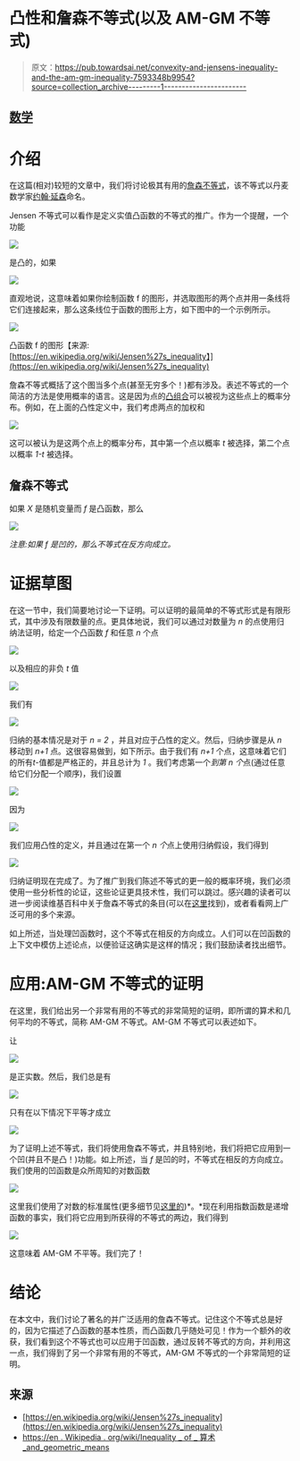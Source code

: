 # 凸性和詹森不等式(以及 AM-GM 不等式)

> 原文：<https://pub.towardsai.net/convexity-and-jensens-inequality-and-the-am-gm-inequality-7593348b9954?source=collection_archive---------1----------------------->

## [数学](https://towardsai.net/p/category/mathematics)

# 介绍

在这篇(相对)较短的文章中，我们将讨论极其有用的[詹森不等式](https://en.wikipedia.org/wiki/Jensen%27s_inequality)，该不等式以丹麦数学家[约翰·延森](https://en.wikipedia.org/wiki/Johan_Jensen_(mathematician))命名。

Jensen 不等式可以看作是定义实值凸函数的不等式的推广。作为一个提醒，一个功能

![](img/cdbe3e4c296f449e87bc3d74163d38fc.png)

是凸的，如果

![](img/28ec96679c95614e1482671c54ce5d4a.png)

直观地说，这意味着如果你绘制函数 f 的图形，并选取图形的两个点并用一条线将它们连接起来，那么这条线位于函数的图形上方，如下图中的一个示例所示。

![](img/50f46006d6c350cb52f3e17fa1dbcc93.png)

凸函数 f 的图形【来源:[https://en.wikipedia.org/wiki/Jensen%27s_inequality】](https://en.wikipedia.org/wiki/Jensen%27s_inequality)

詹森不等式概括了这个图当多个点(甚至无穷多个！)都有涉及。表述不等式的一个简洁的方法是使用概率的语言。这是因为点的[凸组合](https://en.wikipedia.org/wiki/Convex_combination)可以被视为这些点上的概率分布。例如，在上面的凸性定义中，我们考虑两点的加权和

![](img/a732ce3078d48295b318ae873ed4c2ca.png)

这可以被认为是这两个点上的概率分布，其中第一个点以概率 *t* 被选择，第二个点以概率 *1-t* 被选择。

## 詹森不等式

如果 *X* 是随机变量而 *f* 是凸函数，那么

![](img/8c8a602ce51889aa93c449118df316b2.png)

*注意:如果 f 是凹的，那么不等式在反方向成立。*

# 证据草图

在这一节中，我们简要地讨论一下证明。可以证明的最简单的不等式形式是有限形式，其中涉及有限数量的点。更具体地说，我们可以通过对数量为 *n* 的点使用归纳法证明，给定一个凸函数 *f* 和任意 *n* 个点

![](img/dc189b1d4294230b7dac07e66de1e9fc.png)

以及相应的非负 *t* 值

![](img/b32d1a890989f3d8f3f41250d35abaac.png)

我们有

![](img/a6b3423af16c0dcb823609e9e0293936.png)

归纳的基本情况是对于 *n = 2* ，并且对应于凸性的定义。然后，归纳步骤是从 *n* 移动到 *n+1* 点。这很容易做到，如下所示。由于我们有 *n+1* 个点，这意味着它们的所有*t*-值都是严格正的，并且总计为 *1* 。我们考虑第一个*到第 n 个*点(通过任意给它们分配一个顺序)，我们设置

![](img/a84735ac4dd32a71ffb0dae9dd870fa7.png)

因为

![](img/31a1a448f7a5a6e7dbb734ed2ea5b3eb.png)

我们应用凸性的定义，并且通过在第一个 *n 个*点上使用归纳假设，我们得到

![](img/26f5ceae6725b1d9ca8326c827670c34.png)

归纳证明现在完成了。为了推广到我们陈述不等式的更一般的概率环境，我们必须使用一些分析性的论证，这些论证更具技术性，我们可以跳过。感兴趣的读者可以进一步阅读维基百科中关于詹森不等式的条目(可以在[这里](https://en.wikipedia.org/wiki/Jensen%27s_inequality)找到)，或者看看网上广泛可用的多个来源。

如上所述，当处理凹函数时，这个不等式在相反的方向成立。人们可以在凹函数的上下文中模仿上述论点，以便验证这确实是这样的情况；我们鼓励读者找出细节。

# 应用:AM-GM 不等式的证明

在这里，我们给出另一个非常有用的不等式的非常简短的证明，即所谓的算术和几何平均的不等式，简称 AM-GM 不等式。AM-GM 不等式可以表述如下。

让

![](img/3c94ca850c72d5f4d134bab65db81254.png)

是正实数。然后，我们总是有

![](img/5f03465928702162311939539125aa0a.png)

只有在以下情况下平等才成立

![](img/bed55653cecb1dec458c1852099173ee.png)

为了证明上述不等式，我们将使用詹森不等式，并且特别地，我们将把它应用到一个凹(并且不是凸！)功能。如上所述，当 *f* 是凹的时，不等式在相反的方向成立。我们使用的凹函数是众所周知的对数函数

![](img/3d71d4f42a3ed791317548a7ac72bebb.png)

这里我们使用了对数的标准属性(更多细节见[这里的](https://en.wikipedia.org/wiki/Logarithm))*。*现在利用指数函数是递增函数的事实，我们将它应用到所获得的不等式的两边，我们得到

![](img/d3cdefad047d4383485dd92ee8e33040.png)

这意味着 AM-GM 不平等。我们完了！

# 结论

在本文中，我们讨论了著名的并广泛适用的詹森不等式。记住这个不等式总是好的，因为它描述了凸函数的基本性质，而凸函数几乎随处可见！作为一个额外的收获，我们看到这个不等式也可以应用于凹函数，通过反转不等式的方向，并利用这一点，我们得到了另一个非常有用的不等式，AM-GM 不等式的一个非常简短的证明。

## 来源

*   [https://en.wikipedia.org/wiki/Jensen%27s_inequality](https://en.wikipedia.org/wiki/Jensen%27s_inequality)
*   [https://en . Wikipedia . org/wiki/Inequality _ of _ 算术 _and_geometric_means](https://en.wikipedia.org/wiki/Inequality_of_arithmetic_and_geometric_means)